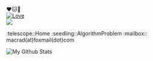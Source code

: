 :hearts::cat::cherry_blossom:     
 [![Love](https://img.shields.io/badge/MyGirl:-Trista--lover%20-orange.svg?colorA=FF1493)](https://github.com/Trista-lover)   
 ![](https://komarev.com/ghpvc/?username=your-github-xhwhht)
 <br/>
<!--><![visitors](https://visitor-badge.glitch.me/badge?page_id=xhwhht.xhwhht)/>

:telescope::Home  
:seedling::AlgorithmProblem  
:mailbox:: macrad(at)foxmail(dot)com

<p align="left">
<img src="https://github-readme-stats.vercel.app/api?username=xhwhht&show_icons=true&theme=solarized-light&count_private=true&" alt="My Github Stats" />

<!-- 
<p align="center"> 
<b> Welcome To My Home Pag <br>
<img src="https://profile-counter.glitch.me/xhwhht/count.svg" height="34" width="270" />
</p>

**xhwhht/xhwhht** is a ✨ _special_ ✨ repository because its `README.md` (this file) appears on your GitHub profile.

Here are some ideas to get you started:

🔭 I’m currently working on ...
- 🌱 I’m currently learning ...
- 👯 I’m looking to collaborate on ...
- 🤔 I’m looking for help with ...
- 💬 Ask me about ...
- 📫 How to reach me: ...
- 😄 Pronouns: ...
- ⚡ Fun fact: ...

